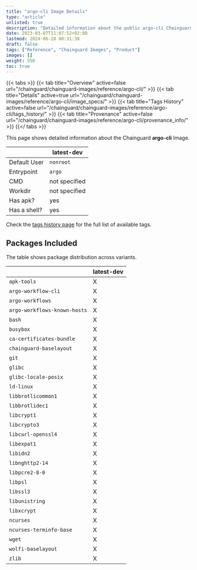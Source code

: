 ```yaml
---
title: "argo-cli Image Details"
type: "article"
unlisted: true
description: "Detailed information about the public argo-cli Chainguard Image."
date: 2023-03-07T11:07:52+02:00
lastmod: 2024-06-28 00:31:38
draft: false
tags: ["Reference", "Chainguard Images", "Product"]
images: []
weight: 550
toc: true
---
```


{{< tabs >}}
{{< tab title="Overview" active=false url="/chainguard/chainguard-images/reference/argo-cli/" >}}
{{< tab title="Details" active=true url="/chainguard/chainguard-images/reference/argo-cli/image_specs/" >}}
{{< tab title="Tags History" active=false url="/chainguard/chainguard-images/reference/argo-cli/tags_history/" >}}
{{< tab title="Provenance" active=false url="/chainguard/chainguard-images/reference/argo-cli/provenance_info/" >}}
{{</ tabs >}}

This page shows detailed information about the Chainguard **argo-cli** Image.

|              | latest-dev    |
|--------------|---------------|
| Default User | `nonroot`     |
| Entrypoint   | `argo`        |
| CMD          | not specified |
| Workdir      | not specified |
| Has apk?     | yes           |
| Has a shell? | yes           |

Check the [tags history page](/chainguard/chainguard-images/reference/argo-cli/tags_history/) for the full list of available tags.

## Packages Included
The table shows package distribution across variants.

|                              | latest-dev |
|------------------------------|------------|
| `apk-tools`                  | X          |
| `argo-workflow-cli`          | X          |
| `argo-workflows`             | X          |
| `argo-workflows-known-hosts` | X          |
| `bash`                       | X          |
| `busybox`                    | X          |
| `ca-certificates-bundle`     | X          |
| `chainguard-baselayout`      | X          |
| `git`                        | X          |
| `glibc`                      | X          |
| `glibc-locale-posix`         | X          |
| `ld-linux`                   | X          |
| `libbrotlicommon1`           | X          |
| `libbrotlidec1`              | X          |
| `libcrypt1`                  | X          |
| `libcrypto3`                 | X          |
| `libcurl-openssl4`           | X          |
| `libexpat1`                  | X          |
| `libidn2`                    | X          |
| `libnghttp2-14`              | X          |
| `libpcre2-8-0`               | X          |
| `libpsl`                     | X          |
| `libssl3`                    | X          |
| `libunistring`               | X          |
| `libxcrypt`                  | X          |
| `ncurses`                    | X          |
| `ncurses-terminfo-base`      | X          |
| `wget`                       | X          |
| `wolfi-baselayout`           | X          |
| `zlib`                       | X          |

